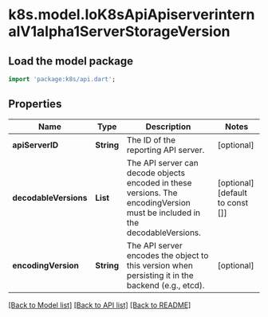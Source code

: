 # k8s.model.IoK8sApiApiserverinternalV1alpha1ServerStorageVersion

## Load the model package
```dart
import 'package:k8s/api.dart';
```

## Properties
Name | Type | Description | Notes
------------ | ------------- | ------------- | -------------
**apiServerID** | **String** | The ID of the reporting API server. | [optional] 
**decodableVersions** | **List<String>** | The API server can decode objects encoded in these versions. The encodingVersion must be included in the decodableVersions. | [optional] [default to const []]
**encodingVersion** | **String** | The API server encodes the object to this version when persisting it in the backend (e.g., etcd). | [optional] 

[[Back to Model list]](../README.md#documentation-for-models) [[Back to API list]](../README.md#documentation-for-api-endpoints) [[Back to README]](../README.md)



